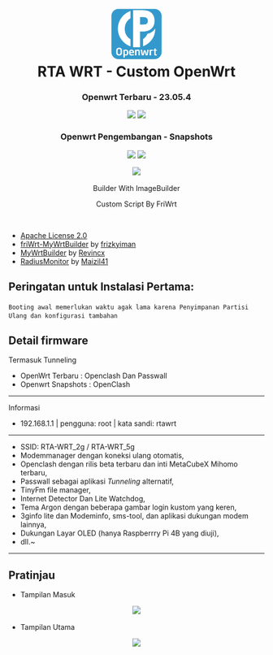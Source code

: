 <h1 align="center">
  <img src="/pictures/logo.png" alt="OpenWrt" width="100">
  <br>RTA WRT - Custom OpenWrt<br>

</h1>

<h3 align="center">Openwrt Terbaru - 23.05.4</h3>
<p align="center">
<a href="https://github.com/rtaserver/RTA-WRT/releases/tag/23.05.4-20240917"><img src="https://img.shields.io/badge/Build_Latest-20240917-blue?style=for-the-badge&logo=openwrt"></a>
<a href="https://github.com/rtaserver/RTA-WRT/releases/tag/23.05.4-amlogic-20240917"><img src="https://img.shields.io/badge/Amlogic_Latest-20240917-blue?style=for-the-badge&logo=openwrt"></a>
</p>

<h3 align="center">Openwrt Pengembangan - Snapshots</h3>
<p align="center">
<a href="https://github.com/rtaserver/RTA-WRT/releases/tag/snapshots-20240917"><img src="https://img.shields.io/badge/Build_Snapshots-20240917-blue?style=for-the-badge&logo=openwrt"></a>
<a href="https://github.com/rtaserver/RTA-WRT/releases/tag/snapshots-amlogic-20240917"><img src="https://img.shields.io/badge/Amlogic_Snapshots-20240917-blue?style=for-the-badge&logo=openwrt"></a>
</p>
<p align="center">
<a href="https://github.com/rtaserver/RTA-WRT/releases"><img src="https://img.shields.io/github/downloads/rtaserver/RTA-WRT/total?label=Total_Downloads&color=green&style=for-the-badge"></a>
</p>
  

<p align="center">
Builder With ImageBuilder
</p>
<p align="center">
Custom Script By FriWrt
</p>
<br>


* [Apache License 2.0](https://github.com/rtaserver/RTA-WRT/blob/main/LICENSE)
* [friWrt-MyWrtBuilder](https://github.com/frizkyiman/friWrt-MyWrtBuilder) by [frizkyiman](https://github.com/frizkyiman)
* [MyWrtBuilder](https://github.com/Revincx/MyWrtBuilder) by [Revincx](https://github.com/Revincx)
* [RadiusMonitor](https://github.com/Maizil41/RadiusMonitor) by [Maizil41](https://github.com/Maizil41)

Peringatan untuk Instalasi Pertama:
---
```Booting awal memerlukan waktu agak lama karena Penyimpanan Partisi Ulang dan konfigurasi tambahan```


Detail firmware
---
Termasuk Tunneling
* OpenWrt Terbaru : Openclash Dan Passwall
* Openwrt Snapshots : OpenClash
---

Informasi
* 192.168.1.1 | pengguna: root | kata sandi: rtawrt

---
* SSID: RTA-WRT_2g / RTA-WRT_5g
* Modemmanager dengan koneksi ulang otomatis,
* Openclash dengan rilis beta terbaru dan inti MetaCubeX Mihomo terbaru,
* Passwall sebagai aplikasi *Tunneling* alternatif,
* TinyFm file manager,
* Internet Detector Dan Lite Watchdog,
* Tema Argon dengan beberapa gambar login kustom yang keren,
* 3ginfo lite dan Modeminfo, sms-tool, dan aplikasi dukungan modem lainnya,
* Dukungan Layar OLED (hanya Raspberrry Pi 4B yang diuji),
* dll.~
---
Pratinjau
---


* Tampilan Masuk
<p align="center">
    <img src="/pictures/Login.png">
</p>

* Tampilan Utama
<p align="center">
    <img src="/pictures/Status.png">
</p>
